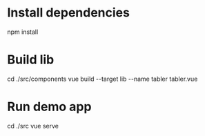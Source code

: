 # Install dependencies
npm install

# Build lib
cd ./src/components
vue build --target lib --name tabler tabler.vue

# Run demo app
cd ./src
vue serve